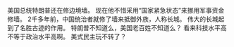 美国总统特朗普还在修边境墙。
现在他不惜采用“国家紧急状态”来挪用军事资金修墙。
2千多年前，中国统治者就修了墙来抵御外族，人称长城。
伟大的长城起到了名胜古迹的作用。
特朗普不知道么，美国老百姓不知道么？
看来科技水平高不等于政治水平高啊。
美式民主玩不转了？
